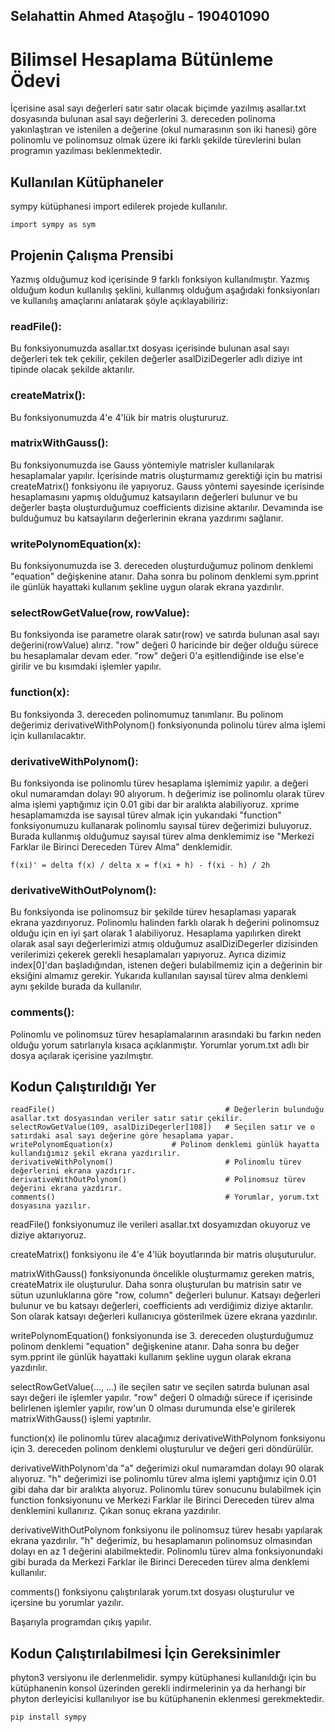 ## Selahattin Ahmed Ataşoğlu - 190401090

# Bilimsel Hesaplama Bütünleme Ödevi

İçerisine asal sayı değerleri satır satır olacak biçimde yazılmış asallar.txt dosyasında bulunan
asal sayı değerlerini 3. dereceden polinoma yakınlaştıran ve istenilen a değerine
(okul numarasının son iki hanesi) göre polinomlu ve polinomsuz olmak üzere
iki farklı şekilde türevlerini bulan programın yazılması beklenmektedir.

## Kullanılan Kütüphaneler

sympy kütüphanesi import edilerek projede kullanılır.

	import sympy as sym


## Projenin Çalışma Prensibi

Yazmış olduğumuz kod içerisinde 9 farklı fonksiyon kullanılmıştır. Yazmış olduğum kodun kullanılış
şeklini, kullanmış olduğum aşağıdaki fonksiyonları ve kullanılış amaçlarını anlatarak şöyle açıklayabiliriz:

### readFile():

Bu fonksiyonumuzda asallar.txt dosyası içerisinde bulunan asal sayı değerleri tek tek çekilir,
çekilen değerler asalDiziDegerler adlı diziye int tipinde olacak şekilde aktarılır.

### createMatrix():

Bu fonksiyonumuzda 4'e 4'lük bir matris oluştururuz.

### matrixWithGauss():

Bu fonksiyonumuzda ise Gauss yöntemiyle matrisler kullanılarak hesaplamalar yapılır. İçerisinde
matris oluşturmamız gerektiği için bu matrisi createMatrix() fonksiyonu ile yapıyoruz.
Gauss yöntemi sayesinde içerisinde hesaplamasını yapmış olduğumuz katsayıların değerleri bulunur
ve bu değerler başta oluşturduğumuz coefficients dizisine aktarılır. Devamında ise bulduğumuz bu 
katsayıların değerlerinin ekrana yazdırımı sağlanır.

### writePolynomEquation(x):

Bu fonksiyonumuzda ise 3. dereceden oluşturduğumuz polinom denklemi "equation" değişkenine atanır. 
Daha sonra bu polinom denklemi sym.pprint ile günlük hayattaki kullanım şekline uygun olarak ekrana yazdırılır. 

### selectRowGetValue(row, rowValue):

Bu fonksiyonda ise parametre olarak satır(row) ve satırda bulunan asal sayı değerini(rowValue)
alırız. "row" değeri 0 haricinde bir değer olduğu sürece bu hesaplamalar devam eder. "row" değeri
0'a eşitlendiğinde ise else'e girilir ve bu kısımdaki işlemler yapılır.

### function(x):

Bu fonksiyonda 3. dereceden polinomumuz tanımlanır. Bu polinom değerimiz derivativeWithPolynom()
fonksiyonunda polinolu türev alma işlemi için kullanılacaktır.

### derivativeWithPolynom():

Bu fonksiyonda ise polinomlu türev hesaplama işlemimiz yapılır. a değeri okul numaramdan dolayı 90
alıyorum. h değerimiz ise polinomlu olarak türev alma işlemi yaptığımız için 0.01 gibi dar bir aralıkta
alabiliyoruz. xprime hesaplamamızda ise sayısal türev almak için yukarıdaki "function" fonksiyonumuzu
kullanarak polinomlu sayısal türev değerimizi buluyoruz. Burada kullanmış olduğumuz sayısal türev alma
denklemimiz ise "Merkezi Farklar ile Birinci Dereceden Türev Alma" denklemidir. 

	f(xi)' = delta f(x) / delta x = f(xi + h) - f(xi - h) / 2h

### derivativeWithOutPolynom():

Bu fonksiyonda ise polinomsuz bir şekilde türev hesaplaması yaparak ekrana yazdırıyoruz.
Polinomlu halinden farklı olarak h değerini polinomsuz olduğu için en iyi şart olarak 1 alabiliyoruz.
Hesaplama yapılırken direkt olarak asal sayı değerlerimizi atmış olduğumuz asalDiziDegerler dizisinden
verilerimizi çekerek gerekli hesaplamaları yapıyoruz. Ayrıca dizimiz index[0]'dan başladığından, 
istenen değeri bulabilmemiz için a değerinin bir eksiğini almamız gerekir. Yukarıda kullanılan
sayısal türev alma denklemi aynı şekilde burada da kullanılır.

### comments():

Polinomlu ve polinomsuz türev hesaplamalarının arasındaki bu farkın neden olduğu yorum satırlarıyla
kısaca açıklanmıştır. Yorumlar yorum.txt adlı bir dosya açılarak içerisine yazılmıştır.

## Kodun Çalıştırıldığı Yer

	readFile()                                      # Değerlerin bulunduğu asallar.txt dosyasından veriler satır satır çekilir.
	selectRowGetValue(109, asalDiziDegerler[108])   # Seçilen satır ve o satırdaki asal sayı değerine göre hesaplama yapar.
	writePolynomEquation(x)				# Polinom denklemi günlük hayatta kullandığımız şekil ekrana yazdırılır.
	derivativeWithPolynom()                         # Polinomlu türev değerlerini ekrana yazdırır.
	derivativeWithOutPolynom()                      # Polinomsuz türev değerini ekrana yazdırır.
	comments()                                      # Yorumlar, yorum.txt dosyasına yazılır.

readFile() fonksiyonumuz ile verileri asallar.txt dosyamızdan okuyoruz ve diziye aktarıyoruz.

createMatrix() fonksiyonu ile 4'e 4'lük boyutlarında bir matris oluşuturulur.

matrixWithGauss() fonksiyonunda öncelikle oluşturmamız gereken matris, createMatrix ile oluşturulur.
Daha sonra oluşturulan bu matrisin satır ve sütun uzunluklarına göre "row, column" değerleri bulunur.
Katsayı değerleri bulunur ve bu katsayı değerleri, coefficients adı verdiğimiz diziye aktarılır.
Son olarak katsayı değerleri kullanıcıya gösterilmek üzere ekrana yazdırılır.

writePolynomEquation() fonksiyonunda ise 3. dereceden oluşturduğumuz polinom denklemi "equation"
değişkenine atanır. Daha sonra bu değer sym.pprint ile günlük hayattaki kullanım şekline uygun olarak
ekrana yazdırılır.

selectRowGetValue(..., ...) ile seçilen satır ve seçilen satırda bulunan asal sayı değeri ile işlemler
yapılır. "row" değeri 0 olmadığı sürece if içerisinde belirlenen işlemler yapılır, row'un 0 olması durumunda
else'e girilerek matrixWithGauss() işlemi yaptırılır.

function(x) ile polinomlu türev alacağımız derivativeWithPolynom fonksiyonu için 3. dereceden polinom
denklemi oluşturulur ve değeri geri döndürülür.

derivativeWithPolynom'da "a" değerimizi okul numaramdan dolayı 90 olarak alıyoruz. "h" değerimizi ise
polinomlu türev alma işlemi yaptığımız için 0.01 gibi daha dar bir aralıkta alıyoruz. Polinomlu
türev sonucunu bulabilmek için function fonksiyonunu ve Merkezi Farklar ile Birinci Dereceden
türev alma denklemini kullanırız. Çıkan sonuç ekrana yazdırılır.

derivativeWithOutPolynom fonksiyonu ile polinomsuz türev hesabı yapılarak ekrana yazdırılır.
"h" değerimiz, bu hesaplamanın polinomsuz olmasından dolayı en az 1 değerini alabilmektedir.
Polinomlu türev alma fonksiyonundaki gibi burada da Merkezi Farklar ile Birinci Dereceden türev alma
denklemi kullanılır.

comments() fonksiyonu çalıştırılarak yorum.txt dosyası oluşturulur ve içersine bu yorumlar yazılır.

Başarıyla programdan çıkış yapılır.

## Kodun Çalıştırılabilmesi İçin Gereksinimler

phyton3 versiyonu ile derlenmelidir. sympy kütüphanesi kullanıldığı için bu kütüphanenin
konsol üzerinden gerekli indirmelerinin ya da herhangi bir phyton derleyicisi kullanılıyor ise 
bu kütüphanenin eklenmesi gerekmektedir. 
	
	pip install sympy
